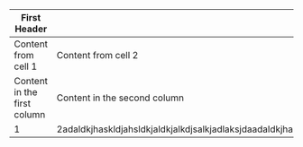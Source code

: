 First Header | Second Header
------------ | -------------
Content from cell 1 | Content from cell 2
Content in the first column | Content in the second column
1 | 2adaldkjhaskldjahsldkjaldkjalkdjsalkjadlaksjdaadaldkjhaskldjahsldkjaldkjalkdjsalkjadlaksjdaadaldkjhaskldjahsldkjaldkjalkdjsalkjadlaksjdaadaldkjhaskldjahsldkjaldkjalkdjsalkjadlaksjdaadaldkjhaskldjahsldkjaldkjalkdjsalkjadlaksjdaadaldkjhaskldjahsldkjaldkjalkdjsalkjadlaksjdaadaldkjhaskldjahsldkjaldkjalkdjsalkjadlaksjdaadaldkjhaskldjahsldkjaldkjalkdjsalkjadlaksjdaadaldkjhaskldjahsldkjaldkjalkdjsalkjadlaksjda
